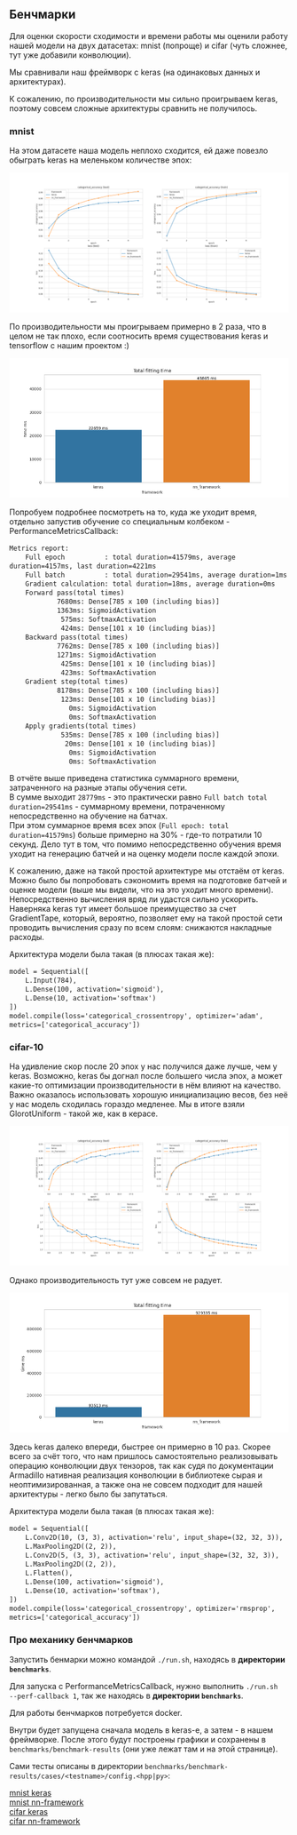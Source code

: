 ## Бенчмарки

Для оценки скорости сходимости и времени работы мы оценили работу нашей модели на двух датасетах: mnist (попроще) и cifar (чуть сложнее, тут уже добавили конволюции).

Мы сравнивали наш фреймворк с keras (на одинаковых данных и архитектурах).

К сожалению, по производительности мы сильно проигрываем keras, поэтому совсем сложные архитектуры сравнить не получилось.

### mnist

На этом датасете наша модель неплохо сходится, ей даже повезло обыграть keras на меленьком количестве эпох:

![Results screenshot](/benchmarks/benchmark-results/mnist/metrics.png)

По производительности мы проигрываем примерно в 2 раза, что в целом не так плохо, если соотносить время существования keras и tensorflow с нашим проектом :)

![Results screenshot](/benchmarks/benchmark-results/mnist/fitting-time.png)

Попробуем подробнее посмотреть на то, куда же уходит время, отдельно запустив обучение со специальным колбеком - PerformanceMetricsCallback:

```
Metrics report: 
    Full epoch          : total duration=41579ms, average duration=4157ms, last duration=4221ms
    Full batch          : total duration=29541ms, average duration=1ms
    Gradient calculation: total duration=18ms, average duration=0ms
    Forward pass(total times)
            7680ms: Dense[785 x 100 (including bias)]
            1363ms: SigmoidActivation
             575ms: SoftmaxActivation
             424ms: Dense[101 x 10 (including bias)]
    Backward pass(total times)
            7762ms: Dense[785 x 100 (including bias)]
            1271ms: SigmoidActivation
             425ms: Dense[101 x 10 (including bias)]
             423ms: SoftmaxActivation
    Gradient step(total times)
            8178ms: Dense[785 x 100 (including bias)]
             123ms: Dense[101 x 10 (including bias)]
               0ms: SigmoidActivation
               0ms: SoftmaxActivation
    Apply gradients(total times)
             535ms: Dense[785 x 100 (including bias)]
              20ms: Dense[101 x 10 (including bias)]
               0ms: SigmoidActivation
               0ms: SoftmaxActivation
```

В отчёте выше приведена статистика суммарного времени, затраченного на разные этапы обучения сети. \
В сумме выходит `28779ms` - это практически равно `Full batch total duration=29541ms` - суммарному времени, потраченному непосредственно на обучение на батчах.\
При этом суммарное время всех эпох (`Full epoch: total duration=41579ms`) больше примерно на 30% - где-то потратили 10 секунд. Дело тут в том, что помимо непосредственно обучения время уходит на генерацию батчей и на оценку модели после каждой эпохи.

К сожалению, даже на такой простой архитектуре мы отстаём от keras. Можно было бы попробовать сэкономить время на подготовке батчей и оценке модели (выше мы видели, что на это уходит много времени). \
Непосредственно вычисления вряд ли удастся сильно ускорить. Наверняка keras тут имеет большое преимущество за счет GradientTape, который, вероятно, позволяет ему на такой простой сети проводить вычисления сразу по всем слоям: снижаются накладные расходы.

Архитектура модели была такая (в плюсах такая же):

```
model = Sequential([
    L.Input(784),
    L.Dense(100, activation='sigmoid'),
    L.Dense(10, activation='softmax')
])
model.compile(loss='categorical_crossentropy', optimizer='adam', metrics=['categorical_accuracy'])
```


### cifar-10

На удивление скор после 20 эпох у нас получился даже лучше, чем у keras. Возможно, keras бы догнал после большего числа эпох, а может какие-то оптимизации производительности в нём влияют на качество. \
Важно оказалось использовать хорошую инициализацию весов, без неё у нас модель сходилась гораздо медленее. Мы в итоге взяли GlorotUniform - такой же, как в керасе.

![Results screenshot](/benchmarks/benchmark-results/cifar/metrics.png)

Однако производительность тут уже совсем не радует.

![Results screenshot](/benchmarks/benchmark-results/cifar/fitting-time.png)

Здесь keras далеко впереди, быстрее он примерно в 10 раз. Скорее всего за счёт того, что нам пришлось самостоятельно реализовывать операцию конволюции двух тензоров, так как судя по документации Armadillo нативная реализация конволюции в библиотеке сырая и неоптимизированная, а также она не совсем подходит для нашей архитектуры - легко было бы запутаться.

Архитектура модели была такая (в плюсах такая же):

```
model = Sequential([
    L.Conv2D(10, (3, 3), activation='relu', input_shape=(32, 32, 3)),
    L.MaxPooling2D((2, 2)),
    L.Conv2D(5, (3, 3), activation='relu', input_shape=(32, 32, 3)),
    L.MaxPooling2D((2, 2)),
    L.Flatten(),
    L.Dense(100, activation='sigmoid'),
    L.Dense(10, activation='softmax'),
])
model.compile(loss='categorical_crossentropy', optimizer='rmsprop', metrics=['categorical_accuracy'])
```

### Про механику бенчмарков

Запустить бенмарки можно командой ```./run.sh```, находясь в **директории ```benchmarks```**.

Для запуска с PerformanceMetricsCallback, нужно выполнить ```./run.sh  --perf-callback 1```, так же находясь в **директории ```benchmarks```**.

Для работы бенчмарков потребуется docker.

Внутри будет запущена сначала модель в keras-е, а затем - в нашем фреймворке.
После этого будут построены графики и сохранены в ```benchmarks/benchmark-results``` (они уже лежат там и на этой странице).

Сами тесты описаны в директории ```benchmarks/benchmark-results/cases/<testname>/config.<hpp|py>```:

[mnist keras](./cases/mnist/config.py) \
[mnist nn-framework](./cases/mnist/config.hpp) \
[cifar keras](./cases/cifar/config.py) \
[cifar nn-framework](./cases/cifar/config.hpp)


